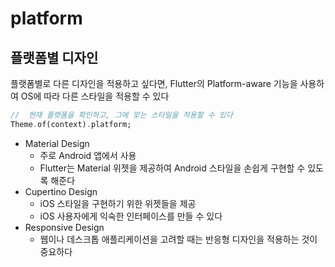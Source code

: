 # platform

## 플랫폼별 디자인

플랫폼별로 다른 디자인을 적용하고 싶다면, Flutter의 Platform-aware 기능을 사용하여 OS에 따라 다른 스타일을 적용할 수 있다

```dart
//  현재 플랫폼을 확인하고, 그에 맞는 스타일을 적용할 수 있다
Theme.of(context).platform;
```

- Material Design
    - 주로 Android 앱에서 사용
    - Flutter는 Material 위젯을 제공하여 Android 스타일을 손쉽게 구현할 수 있도록 해준다
- Cupertino Design
    - iOS 스타일을 구현하기 위한 위젯들을 제공
    - iOS 사용자에게 익숙한 인터페이스를 만들 수 있다
- Responsive Design
    - 웹이나 데스크톱 애플리케이션을 고려할 때는 반응형 디자인을 적용하는 것이 중요하다
